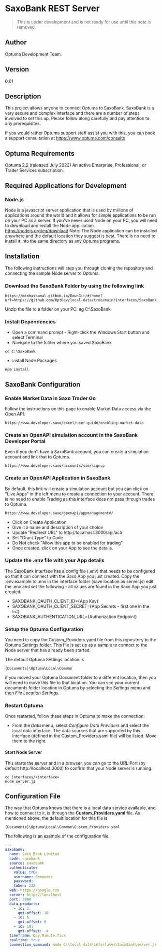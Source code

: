 # SaxoBank REST Server

> This is under development and is not ready for use until this note is removed.

## Author

Optuma Development Team.

## Version

0.01

## Description

This project allows anyone to connect Optuma to SaxoBank. SaxoBank is a very secure and complex interface and there are a number of steps involved to set this up. Please follow along carefully and pay attention to any prerequisites.

If you would rather Optuma support staff assist you with this, you can book a support consultation at https://www.optuma.com/consults

## Optuma Requirements

Optuma 2.2 (released July 2023)
An active Enterprise, Professional, or Trader Services subscription.

## Required Applications for Development

### Node.js

Node is a javascript server application that is used by millions of applications around the world and it allows for simple applications to be run on your PC as a server.
If you've never used Node on your PC, you will need to download and install the Node application.
https://nodejs.org/en/download
Note: The Node application can be installed anywhere and the default location they suggest is best. There is no need to install it into the same directory as any Optuma programs.

## Installation

The following instructions will step you through cloning the repository and connecting the sample Node server to Optuma.

### Download the SaxoBank Folder by using the following link

```
https://minhaskamal.github.io/DownGit/#/home?url=https://github.com/OptDev/local-data/tree/main/interfaces/SaxoBank
```

Unzip the file to a folder on your PC. eg C:\SaxoBank

### Install Dependencies

- Open a command prompt - Right-click the Windows Start button and select Terminal
- Navigate to the folder where you saved SaxoBank

```
cd C:\SaxoBank
```

- Install Node Packages

```
npm install
```

## SaxoBank Configuration

### Enable Market Data in Saxo Trader Go

Follow the instructions on this page to enable Market Data access via the Open API.

```
https://www.developer.saxo/excel/user-guide/enabling-market-data
```

### Create an OpenAPI simulation account in the SaxoBank Developer Portal

Even if you don't have a SaxoBank account, you can create a simulation account and link that to Optuma.

```
https://www.developer.saxo/accounts/sim/signup
```

### Create an OpenAPI Application in SaxoBank

By default, this link will create a simulation account but you can click on "Live Apps" in the left menu to create a connection to your account.
There is no need to enable Trading as this interface does not pass through trades to Optuma.

```
https://www.developer.saxo/openapi/appmanagement#/
```

- Click on Create Application
- Give it a name and description of your choice
- Update "Redirect URL" to http://localhost:3000/api/acb
- Set "Grant Type" to Code
- Do Not check "Allow this app to be enabled for trading"
- Once created, click on your App to see the details.

### Update the .env file with your App details

The SaxoBank interface has a config file (.env) that needs to be configured so that it can connect with the Saxo App you just created.
Copy the .env.example to .env in the interface folder (save location as server.js)
edit the .env and set the following - all values are found in the Saxo App you just created.

- SAXOBANK_OAUTH_CLIENT_ID={App Key}
- SAXOBANK_OAUTH_CLIENT_SECRET={App Secrets - first one in the list}
- SAXOBANK_AUTHENTICATION_URL={Authorization Endpoint}

### Setup the Optuma Configuration

You need to copy the Custom_Providers.yaml file from this repository to the Optuma Settings folder. This file is set up as a sample to connect to the Node server that has already been started.

The default Optuma Settings location is

```
{Documents}\Optuma\Local\Common
```

if you moved your Optuma Document folder to a different location, then you will need to move this file to that location. You can see your current documents folder location in Optuma by selecting the _Settings_ menu and then _File Location Settings_.

### Restart Optuma

Once restarted, follow these steps in Optuma to make the connection:

- From the _Data_ menu, select _Configure Data Providers_ and select the local data interface.
  The data sources that are supported by this interface (defined in the Custom_Providers.yaml file) will be listed. Move them to the right.

#### Start Node Server

This starts the server and in a browser, you can go to the URL:Port (by default http://localhost:3000) to confirm that your Node server is running.

```
cd Interfaces/<interface>
node server.js
```

## Configuration File

The way that Optuma knows that there is a local data service available, and how to connect to it, is through the **Custom_Providers.yaml** file.
As mentioned above, the default location for this file is

```
{Documents}\Optuma\Local\Common\Custom_Providers.yaml
```

The following is an example of the configuration file.

```yaml
---
saxobank:
  name: Saxo Bank Limited
  code: saxobank
  source: saxobank
  authenticate:
    value: true
    username: demouser
    password:
    token: 222
  web: https://google.com
  server: http://localhost
  port: 3000
  data_products:
    - id: 1
      gmt-offset: 10
    - id: 6
      gmt-offset: 0
    - id: 181
      gmt-offset: -4
  timeframe: Day,Minute,Tick
  realtime: true
  connection_command: node C:\local-data\interfaces\SaxoBank\server.js
```
